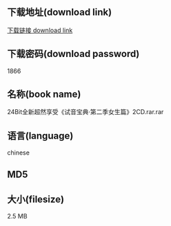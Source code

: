 ## 下载地址(download link)
[下载链接 download link](https://voluble-croquembouche-d321dc.netlify.app/?s=24Bit%E5%85%A8%E6%96%B0%E8%B6%85%E7%84%B6%E4%BA%AB%E5%8F%97%E3%80%8A%E8%AF%95%E9%9F%B3%E5%AE%9D%E5%85%B8%C2%B7%E7%AC%AC%E4%BA%8C%E5%AD%A3%E5%A5%B3%E7%94%9F%E7%AF%87%E3%80%8B2CD.rar)

## 下载密码(download password)
1866

## 名称(book name)
24Bit全新超然享受《试音宝典·第二季女生篇》2CD.rar.rar

## 语言(language)
chinese

## MD5


## 大小(filesize)
2.5 MB

